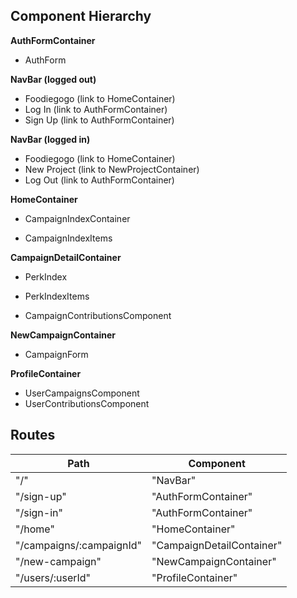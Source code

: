 ## Component Hierarchy

**AuthFormContainer**
 - AuthForm

**NavBar (logged out)**
 - Foodiegogo (link to HomeContainer)
 - Log In  (link to AuthFormContainer)
 - Sign Up (link to AuthFormContainer)

**NavBar (logged in)**
 - Foodiegogo (link to HomeContainer)
 - New Project (link to NewProjectContainer)
 - Log Out  (link to AuthFormContainer)

**HomeContainer**
 - CampaignIndexContainer
  + CampaignIndexItems

**CampaignDetailContainer**
 - PerkIndex
  + PerkIndexItems
 - CampaignContributionsComponent

**NewCampaignContainer**
   - CampaignForm

**ProfileContainer**
 - UserCampaignsComponent
 - UserContributionsComponent



## Routes

|Path   | Component   |
|-------|-------------|
| "/" | "NavBar" |
| "/sign-up" | "AuthFormContainer" |
| "/sign-in" | "AuthFormContainer" |
| "/home" | "HomeContainer" |
| "/campaigns/:campaignId" | "CampaignDetailContainer" |
| "/new-campaign" | "NewCampaignContainer" |
| "/users/:userId" | "ProfileContainer" |
